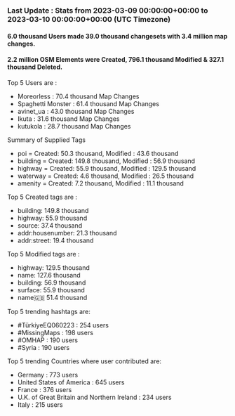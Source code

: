 ### Last Update : Stats from 2023-03-09 00:00:00+00:00 to 2023-03-10 00:00:00+00:00 (UTC Timezone)

#### 6.0 thousand Users made 39.0 thousand changesets with 3.4 million map changes.
#### 2.2 million OSM Elements were Created, 796.1 thousand Modified & 327.1 thousand Deleted.

Top 5 Users are : 
- Moreorless : 70.4 thousand Map Changes
- Spaghetti Monster : 61.4 thousand Map Changes
- avinet_ua : 43.0 thousand Map Changes
- Ikuta : 31.6 thousand Map Changes
- kutukola : 28.7 thousand Map Changes

Summary of Supplied Tags
- poi = Created: 50.3 thousand, Modified : 43.6 thousand
- building = Created: 149.8 thousand, Modified : 56.9 thousand
- highway = Created: 55.9 thousand, Modified : 129.5 thousand
- waterway = Created: 4.6 thousand, Modified : 26.5 thousand
- amenity = Created: 7.2 thousand, Modified : 11.1 thousand


Top 5 Created tags are :
- building: 149.8 thousand
- highway: 55.9 thousand
- source: 37.4 thousand
- addr:housenumber: 21.3 thousand
- addr:street: 19.4 thousand


Top 5 Modified tags are :
- highway: 129.5 thousand
- name: 127.6 thousand
- building: 56.9 thousand
- surface: 55.9 thousand
- name:uk: 51.4 thousand


Top 5 trending hashtags are:
- #TürkiyeEQ060223 : 254 users
- #MissingMaps : 198 users
- #OMHAP : 190 users
- #Syria : 190 users


Top 5 trending Countries where user contributed are:
- Germany : 773 users
- United States of America : 645 users
- France : 376 users
- U.K. of Great Britain and Northern Ireland : 234 users
- Italy : 215 users


